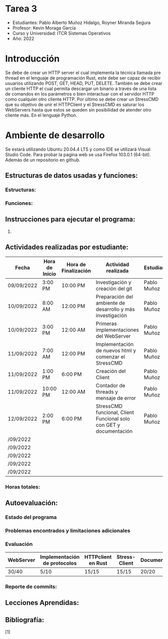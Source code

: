 ﻿# Tarea 3 
- Estudiantes: Pablo Alberto Muñoz Hidalgo, Royner Miranda Segura
- Profesor: Kevin Moraga García
- Curso y Universidad: ITCR Sistemas Operativos
- Año: 2022

# Introducción

Se debe de crear un HTTP server el cual implementa la técnica llamada pre thread en el lenguaje de programación Rust, este debe ser capaz de recibir usuarios utilizando POST, GET, HEAD, PUT, DELETE. También se debe crear un cliente HTTP el cual permita descargar un binario a través de una lista de comandos en los parámetros o bien interactuar con el servidor HTTP como cualquier otro cliente HTTP. Por último se debe crear un StressCMD que su
objetivo de unir el HTTPClient y el StressCMD es saturar los WebServers hasta que estos se queden sin posibilidad de atender otro cliente más. En el lenguaje Python.


# Ambiente de desarrollo
Se estará utilizando Ubuntu 20.04.4 LTS y como IDE se utilizará Visual Studio Code. Para probar la pagina web se usa Firefox 103.0.1 (64-bit). Además de un repositorio en github.

## Estructuras de datos usadas y funciones:
### Estructuras:

### Funciones:

## Instrucciones para ejecutar el programa:

1. 

## Actividades realizadas por estudiante:
|Fecha|Hora de Inicio|Hora de Finalización|Actividad realizada|Estudiante|
|-----|----------|-------|-------|-----|
|09/09/2022|3:00 PM|10:00 PM| Investigación y creación del git                             | Pablo Muñoz |
|10/09/2022| 8:00 AM        | 12:00 PM             | Preparación del ambiente de desarrollo y más investigación   | Pablo Muñoz |
| 10/09/2022 | 3:00 PM        | 12:00 AM             | Primeras implementaciones del WebServer                      | Pablo Muñoz |
| 11/09/2022 | 7:00 AM        | 12:00 PM             | Implementación de nuevos html y comenzar el StressCMD        | Pablo Muñoz |
| 11/09/2022 | 1:00 PM        | 6:00 PM              | Creación del Client                                          | Pablo Muñoz |
| 11/09/2022 | 10:00 PM       | 12:00 AM             | Contador de threads y mensaje de error                       | Pablo Muñoz |
| 12/09/2022 | 2:00 PM        | 6:00 PM              | StressCMD funcional, Client Funcional solo con GET y documentación | Pablo Muñoz |
| /09/2022   |                |                      |                                                              |             |
| /09/2022   |                |                      |                                                              |             |
| /09/2022   |                |                      |                                                              |             |
| /09/2022   |                |                      |                                                              |             |
| /09/2022   |                |                      |                                                              |             |

### Horas totales: 

## Autoevaluación:
### Estado del programa

### Problemas encontrados y limitaciones adicionales


### Evaluación
|WebServer|Implementación de protocolos| HTTPclient en Rust |Stress-Client|Documentación|Kick-off|
|-----|------|------|------|------|------|
|30/40|5/10|15/15|15/15|20/20|5/5|

### Reporte de commits:
## Lecciones Aprendidas:





## Bibliografía:

[1] 	
